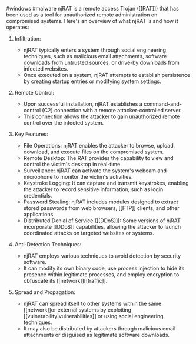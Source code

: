 #windows #malware 
njRAT is a remote access Trojan ([[RAT]]) that has been used as a tool for unauthorized remote administration on compromised systems. Here's an overview of what njRAT is and how it operates:

1. Infiltration:
   - njRAT typically enters a system through social engineering techniques, such as malicious email attachments, software downloads from untrusted sources, or drive-by downloads from infected websites.
   - Once executed on a system, njRAT attempts to establish persistence by creating startup entries or modifying system settings.

2. Remote Control:
   - Upon successful installation, njRAT establishes a command-and-control (C2) connection with a remote attacker-controlled server.
   - This connection allows the attacker to gain unauthorized remote control over the infected system.

3. Key Features:
   - File Operations: njRAT enables the attacker to browse, upload, download, and execute files on the compromised system.
   - Remote Desktop: The RAT provides the capability to view and control the victim's desktop in real-time.
   - Surveillance: njRAT can activate the system's webcam and microphone to monitor the victim's activities.
   - Keystroke Logging: It can capture and transmit keystrokes, enabling the attacker to record sensitive information, such as login credentials.
   - Password Stealing: njRAT includes modules designed to extract stored passwords from web browsers, [[FTP]] clients, and other applications.
   - Distributed Denial of Service ([[DDoS]]): Some versions of njRAT incorporate [[DDoS]] capabilities, allowing the attacker to launch coordinated attacks on targeted websites or systems.

4. Anti-Detection Techniques:
   - njRAT employs various techniques to avoid detection by security software.
   - It can modify its own binary code, use process injection to hide its presence within legitimate processes, and employ encryption to obfuscate its [[network]][[traffic]].

5. Spread and Propagation:
   - njRAT can spread itself to other systems within the same [[network]]or external systems by exploiting [[vulnerability|vulnerabilities]] or using social engineering techniques.
   - It may also be distributed by attackers through malicious email attachments or disguised as legitimate software downloads.